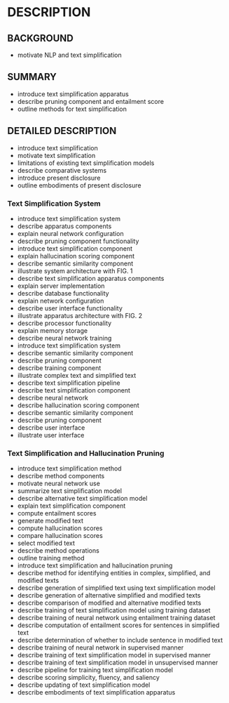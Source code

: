# DESCRIPTION

## BACKGROUND

- motivate NLP and text simplification

## SUMMARY

- introduce text simplification apparatus
- describe pruning component and entailment score
- outline methods for text simplification

## DETAILED DESCRIPTION

- introduce text simplification
- motivate text simplification
- limitations of existing text simplification models
- describe comparative systems
- introduce present disclosure
- outline embodiments of present disclosure

### Text Simplification System

- introduce text simplification system
- describe apparatus components
- explain neural network configuration
- describe pruning component functionality
- introduce text simplification component
- explain hallucination scoring component
- describe semantic similarity component
- illustrate system architecture with FIG. 1
- describe text simplification apparatus components
- explain server implementation
- describe database functionality
- explain network configuration
- describe user interface functionality
- illustrate apparatus architecture with FIG. 2
- describe processor functionality
- explain memory storage
- describe neural network training
- introduce text simplification system
- describe semantic similarity component
- describe pruning component
- describe training component
- illustrate complex text and simplified text
- describe text simplification pipeline
- describe text simplification component
- describe neural network
- describe hallucination scoring component
- describe semantic similarity component
- describe pruning component
- describe user interface
- illustrate user interface

### Text Simplification and Hallucination Pruning

- introduce text simplification method
- describe method components
- motivate neural network use
- summarize text simplification model
- describe alternative text simplification model
- explain text simplification component
- compute entailment scores
- generate modified text
- compute hallucination scores
- compare hallucination scores
- select modified text
- describe method operations
- outline training method
- introduce text simplification and hallucination pruning
- describe method for identifying entities in complex, simplified, and modified texts
- describe generation of simplified text using text simplification model
- describe generation of alternative simplified and modified texts
- describe comparison of modified and alternative modified texts
- describe training of text simplification model using training dataset
- describe training of neural network using entailment training dataset
- describe computation of entailment scores for sentences in simplified text
- describe determination of whether to include sentence in modified text
- describe training of neural network in supervised manner
- describe training of text simplification model in supervised manner
- describe training of text simplification model in unsupervised manner
- describe pipeline for training text simplification model
- describe scoring simplicity, fluency, and saliency
- describe updating of text simplification model
- describe embodiments of text simplification apparatus

